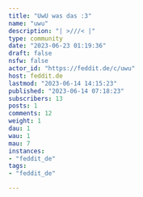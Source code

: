 ```yaml
---
title: "UwU was das :3" 
name: "uwu"
description: "| >///< |"
type: community
date: "2023-06-23 01:19:36"
draft: false
nsfw: false
actor_id: "https://feddit.de/c/uwu"
host: feddit.de
lastmod: "2023-06-14 14:15:23"
published: "2023-06-14 07:18:23"
subscribers: 13
posts: 1
comments: 12
weight: 1
dau: 1
wau: 1
mau: 7
instances:
- "feddit_de"
tags: 
- "feddit_de"

---
```


